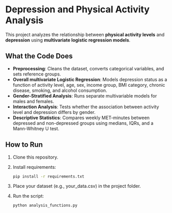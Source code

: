 # Depression and Physical Activity Analysis

This project analyzes the relationship between **physical activity levels** and **depression** using **multivariate logistic regression models**.

## What the Code Does
- **Preprocessing**: Cleans the dataset, converts categorical variables, and sets reference groups.  
- **Overall multivariate Logistic Regression**: Models depression status as a function of activity level, age, sex, income group, BMI category, chronic disease, smoking, and alcohol consumption.  
- **Gender-Stratified Analysis**: Runs separate multivariable models for males and females.  
- **Interaction Analysis**: Tests whether the association between activity level and depression differs by gender.  
- **Descriptive Statistics**: Compares weekly MET-minutes between depressed and non-depressed groups using medians, IQRs, and a Mann-Whitney U test.  

## How to Run
1. Clone this repository.  
2. Install requirements:
   ```bash
   pip install -r requirements.txt
3. Place your dataset (e.g., your_data.csv) in the project folder.

4. Run the script:
   ```bash
   python analysis_functions.py


